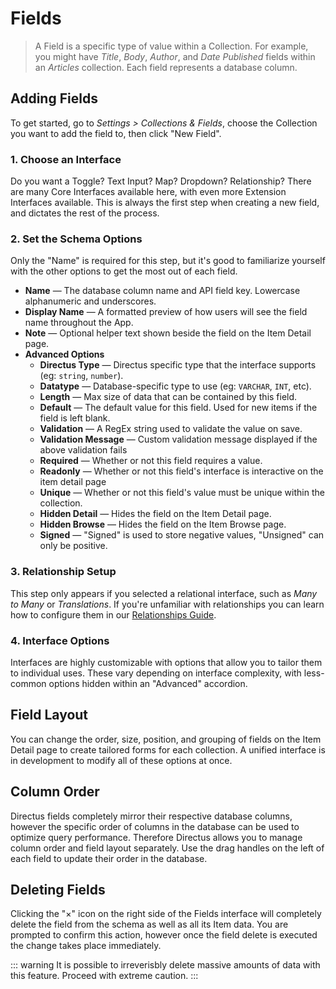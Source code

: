 # Fields

> A Field is a specific type of value within a Collection. For example, you might have _Title_, _Body_, _Author_, and _Date Published_ fields within an _Articles_ collection. Each field represents a database column.

## Adding Fields

To get started, go to _Settings > Collections & Fields_, choose the Collection you want to add the field to, then click "New Field".

### 1. Choose an Interface

Do you want a Toggle? Text Input? Map? Dropdown? Relationship? There are many Core Interfaces available here, with even more Extension Interfaces available. This is always the first step when creating a new field, and dictates the rest of the process.

### 2. Set the Schema Options

Only the "Name" is required for this step, but it's good to familiarize yourself with the other options to get the most out of each field.

* **Name** — The database column name and API field key. Lowercase alphanumeric and underscores.
* **Display Name** — A formatted preview of how users will see the field name throughout the App.
* **Note** — Optional helper text shown beside the field on the Item Detail page.
* **Advanced Options**
  * **Directus Type** — Directus specific type that the interface supports (eg: `string`, `number`).
  * **Datatype** — Database-specific type to use (eg: `VARCHAR`, `INT`, etc).
  * **Length** — Max size of data that can be contained by this field.
  * **Default** — The default value for this field. Used for new items if the field is left blank.
  * **Validation** — A RegEx string used to validate the value on save.
  * **Validation Message** — Custom validation message displayed if the above validation fails
  * **Required** — Whether or not this field requires a value.
  * **Readonly** — Whether or not this field's interface is interactive on the item detail page
  * **Unique** — Whether or not this field's value must be unique within the collection.
  * **Hidden Detail** — Hides the field on the Item Detail page.
  * **Hidden Browse** — Hides the field on the Item Browse page.
  * **Signed** — "Signed" is used to store negative values, "Unsigned" can only be positive.

### 3. Relationship Setup

This step only appears if you selected a relational interface, such as _Many to Many_ or _Translations_. If you're unfamiliar with relationships you can learn how to configure them in our [Relationships Guide](/guides/relationships.md).

### 4. Interface Options

Interfaces are highly customizable with options that allow you to tailor them to individual uses. These vary depending on interface complexity, with less-common options hidden within an "Advanced" accordion.

## Field Layout

You can change the order, size, position, and grouping of fields on the Item Detail page to create tailored forms for each collection. A unified interface is in development to modify all of these options at once.

## Column Order

Directus fields completely mirror their respective database columns, however the specific order of columns in the database can be used to optimize query performance. Therefore Directus allows you to manage column order and field layout separately. Use the drag handles on the left of each field to update their order in the database.

## Deleting Fields

Clicking the "×" icon on the right side of the Fields interface will completely delete the field from the schema as well as all its Item data. You are prompted to confirm this action, however once the field delete is executed the change takes place immediately.

::: warning
It is possible to irreverisbly delete massive amounts of data with this feature. Proceed with extreme caution.
:::
